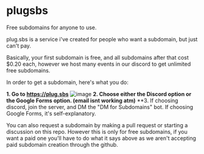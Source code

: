 # plugsbs
Free subdomains for anyone to use.

plug.sbs is a service i've created for people who want a subdomain, but just can't pay.

Basically, your first subdomain is free, and all subdomains after that cost $0.20 each, however we host many events in our discord to get unlimited free subdomains. 

In order to get a subdomain, here's what you do:

**1. Go to https://plug.sbs** ![image](https://user-images.githubusercontent.com/68467297/156889438-175fee3e-e054-4fdc-b8b8-7192c3e988c5.png)
**2. Choose either the Discord option or the Google Forms option. (email isnt working atm)**
**3. If choosing discord, join the server, and DM the "DM for Subdomains" bot. If choosing Google Forms, it's self-explanatory.

You can also request a subdomain by making a pull request or starting a discussion on this repo. However this is only for free subdomains, if you want a paid one you'll have to do what it says above as we aren't accepting paid subdomain creation through the github.
